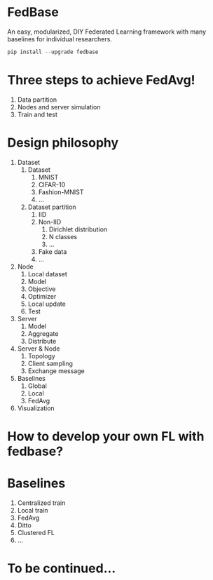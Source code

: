 # FedBase
An easy, modularized, DIY Federated Learning framework with many baselines for individual researchers.
```python
pip install --upgrade fedbase
```

# Three steps to achieve FedAvg!
1. Data partition
2. Nodes and server simulation
3. Train and test

# Design philosophy
1. Dataset
    1. Dataset
        1. MNIST
        2. CIFAR-10
        3. Fashion-MNIST
        4. ...
    2. Dataset partition
        1. IID
        2. Non-IID
            1. Dirichlet distribution
            2. N classes
            3. ...
        3. Fake data
        4. ...
    <!-- 3. Batch_size -->
2. Node
    1. Local dataset
    2. Model
    3. Objective
    4. Optimizer
    5. Local update
    6. Test
3. Server
    1. Model
    2. Aggregate
    3. Distribute
4. Server & Node
    1. Topology
    2. Client sampling
    3. Exchange message
5. Baselines
    1. Global
    2. Local
    3. FedAvg
6. Visualization

# How to develop your own FL with fedbase?

# Baselines
1. Centralized train
2. Local train
3. FedAvg
4. Ditto
5. Clustered FL
6. ...

# To be continued...